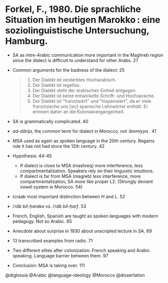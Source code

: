 # Forkel, F., 1980. Die sprachliche Situation im heutigen Marokko : eine soziolinguistische Untersuchung, Hamburg. 

- SA as intre-Arabic communication more important in the Maghreb region since the dialect is difficult to understand for other Arabs. 27

- Common arguments for the badness of the dialect: 25

  > 1. Der Dialekt ist verderbtes Hocharabisch.
  > 2. Der Dialekt ist regellos.
  > 3. Der Dialekt steht der arabischen Einheit entgegen.
  > 4. Der Dialekt ist keine entwickelte Schrift- und Hochsprache.
  > 5. Der Dialekt ist "französiert" und "hispanisiert", da er viele französische uns [sic] spanische Lehnwörter enthält. Er erinnert daher an die Kolonialvergangenheit.

- SA is grammatically complicated. 40 
 
- *ad-dārija,* the common term for dialect in Morocco, not *ʿāmmiyya* . 41

- MSA used as again as spoken language in the 20th century. Regains role it has not had since the 12th century. 42

- Hypothesis: 44-45
  - If dialect is close to MSA (mashreq) more interference, less compartmentalization. Speakers rely on their linguistic intuitions.  
  - If dialect is far from MSA (magreb) less interference, more compartmentalization, SA more like proper L2. (Strongly deviant vowel system in Morocco. 54)

- Icraab most important distinction between H and L. 52

- *iʿrāb bil-ḥaraka* vs. *iʿrāb bil-ḥarf*. 53

- French, English, Spanish are taught as spoken languages with modern pedagogy. Not so Arabic. 65

- Anecdote about surprise in 1930 about unscripted lecture in SA. 69

- 13 transcribed examples from radio. 71 

- Two different elites after colonization: French speaking and Arabic speaking. Language barrier between them. 97

- Conclusion: MSA is taking over. 111

@diglossia
@Arabic
@language-ideology
@Morocco
@dissertation
